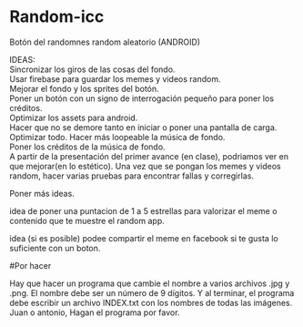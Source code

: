 # Random-icc

Botón del randomnes random aleatorio (ANDROID)

IDEAS:                                                                                                                         
Sincronizar los giros de las cosas del fondo.                                                                               
Usar firebase para guardar los memes y videos random.                                                                          
Mejorar el fondo y los sprites del botón.                                                                                       
Poner un botón con un signo de interrogación pequeño para poner los créditos.                                                   
Optimizar los assets para android.                                                                                             
Hacer que no se demore tanto en iniciar o poner una pantalla de carga.    													   
Optimizar todo.
Hacer más loopeable la música de fondo.                                                                                         
Poner los créditos de la música de fondo.                                                                                       
A partir de la presentación del primer avance (en clase), podriamos ver en que mejorar(en lo estético).
Una vez que se pongan los memes y videos random, hacer varias pruebas para encontrar fallas y corregirlas.

Poner más ideas.                                                                                                               


idea de poner una puntacion de 1 a 5 estrellas para valorizar el meme o contenido que te muestre el random app.

idea (si es posible) podee compartir el meme en facebook si te gusta lo suficiente con un boton.

#Por hacer

Hay que hacer un programa que cambie el nombre a varios archivos .jpg y .png. El nombre debe ser un número de 9 dígitos.
Y al terminar, el programa debe escribir un archivo INDEX.txt con los nombres de todas las imágenes.
Juan o antonio, Hagan el programa por favor.
